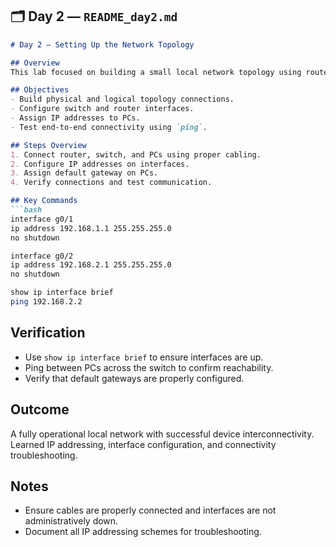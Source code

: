 ## 🗂️ **Day 2 — `README_day2.md`**

```markdown
# Day 2 – Setting Up the Network Topology

## Overview
This lab focused on building a small local network topology using routers, switches, and PCs. The objective was to connect multiple devices, assign IP addresses, and verify connectivity.

## Objectives
- Build physical and logical topology connections.
- Configure switch and router interfaces.
- Assign IP addresses to PCs.
- Test end-to-end connectivity using `ping`.

## Steps Overview
1. Connect router, switch, and PCs using proper cabling.
2. Configure IP addresses on interfaces.
3. Assign default gateway on PCs.
4. Verify connections and test communication.

## Key Commands
```bash
interface g0/1
ip address 192.168.1.1 255.255.255.0
no shutdown

interface g0/2
ip address 192.168.2.1 255.255.255.0
no shutdown

show ip interface brief
ping 192.168.2.2
````

## Verification

* Use `show ip interface brief` to ensure interfaces are up.
* Ping between PCs across the switch to confirm reachability.
* Verify that default gateways are properly configured.

## Outcome

A fully operational local network with successful device interconnectivity. Learned IP addressing, interface configuration, and connectivity troubleshooting.

## Notes

* Ensure cables are properly connected and interfaces are not administratively down.
* Document all IP addressing schemes for troubleshooting.

````